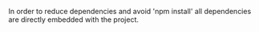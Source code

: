 In order to reduce dependencies and avoid 'npm install' all dependencies are directly embedded with the project.